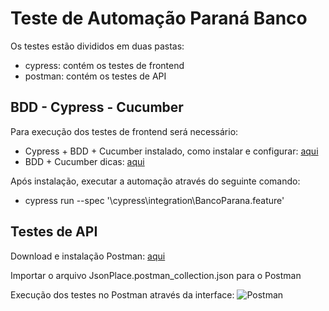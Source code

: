# Teste de Automação Paraná Banco

Os testes estão divididos em duas pastas:
  - cypress: contém os testes de frontend
  - postman: contém os testes de API

## BDD - Cypress - Cucumber

Para execução dos testes de frontend será necessário:
  - Cypress + BDD + Cucumber instalado, como instalar e configurar: [aqui](https://medium.com/cwi-software/testes-automatizados-com-cypress-e-cucumber-d78b211da766)
  - BDD + Cucumber dicas: [aqui](http://shipit.resultadosdigitais.com.br/blog/estruturando-seu-projeto-com-bdd-e-cucumber/)

Após instalação, executar a automação através do seguinte comando:
  - cypress run --spec '<pasta local>\cypress\integration\BancoParana.feature'
  
## Testes de API
  
  Download e instalação Postman: [aqui](https://atendimento.tecnospeed.com.br/hc/pt-br/articles/360017143594-Como-instalar-e-utilizar-o-Postman-para-enviar-requisi%C3%A7%C3%B5es-HTTP)
  
  Importar o arquivo JsonPlace.postman_collection.json para o Postman
  
  Execução dos testes no Postman através da interface:
  ![Postman](https://miro.medium.com/max/1400/1*UlAsxHD5tCzuVXFSKliGKQ.png)
  
